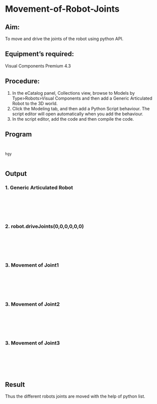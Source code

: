 # Movement-of-Robot-Joints
## Aim:  
To move and drive the joints of the robot using python API.

## Equipment’s required:

Visual Components Premium 4.3

## Procedure:

1. 	In the eCatalog panel, Collections view, browse to Models by Type>Robots>Visual Components and then add a Generic Articulated Robot to the 3D world.
2. 	Click the Modeling tab, and then add a Python Script behaviour. The script editor will open automatically when you add the behaviour.
3. 	In the script editor, add the code and then compile the code.

## Program
```python


hgy



```
## Output
### 1. Generic Articulated Robot
</br>
</br>
</br>
</br>

### 2. robot.driveJoints(0,0,0,0,0,0)
</br>
</br>
</br>
</br>

### 3. Movement of Joint1
</br>
</br>
</br>
</br>

### 3. Movement of Joint2
</br>
</br>
</br>
</br>

### 3. Movement of Joint3
</br>
</br>
</br>
</br>

## Result 
Thus the different robots joints are moved with the help of python list.


